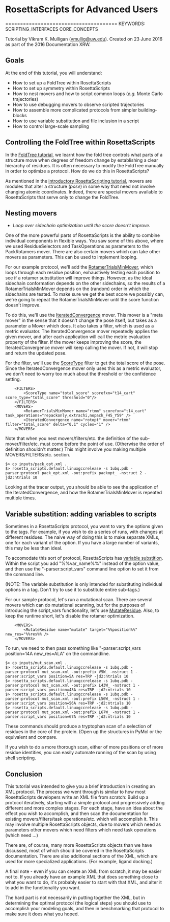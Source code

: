 # RosettaScripts for Advanced Users
======================================
KEYWORDS: SCRIPTING_INTERFACES CORE_CONCEPTS

Tutorial by Vikram K. Mulligan (vmullig@uw.edu).  Created on 23 June 2016 as part of the 2016 Documentation XRW.

## Goals

At the end of this tutorial, you will understand:

- How to set up a FoldTree within RosettaScripts
- How to set up symmetry within RosettaScripts
- How to nest movers and how to script common loops (*e.g.* Monte Carlo trajectories)
- How to use debugging movers to observe scripted trajectories
- How to assemble more complicated protocols from simpler building-blocks
- How to use variable substitution and file inclusion in a script
- How to control large-scale sampling

## Controlling the FoldTree within RosettaScripts

In the [FoldTree tutorial](../fold_tree/fold_tree.md), we learnt how the fold tree controls what parts of a structure move when degrees of freedom change by establishing a clear hierarchy of residues.  It is often necessary to modify the FoldTree manually in order to optimize a protocol.  How do we do this in RosettaScripts?

As mentioned in the [introductory RosettaScripting tutorial](../rosetta_scripting/README.md), movers are modules that alter a structure (*pose*) in some way that need not involve changing atomic coordinates.  Indeed, there are special movers available to RosettaScripts that serve only to change the FoldTree.

## Nesting movers

* *Loop over sidechain optimization until the score doesn't improve.*

One of the more powerful parts of RosettaScripts is the ability to combine individual components in flexible ways. You saw some of this above, where we used ResidueSelectors and TaskOperations as parameters to the PackRotamers mover. There are also certain movers which can take other movers as parameters. This can be used to implement looping.

For our example protocol, we'll add the [RotamerTrialsMinMover](https://www.rosettacommons.org/docs/latest/scripting_documentation/RosettaScripts/Movers/movers_pages/RotamerTrialsMinMover), which loops through each residue position, exhaustively testing each position to see if a rotamer substitution will improve things. However, as the ideal sidechain conformation depends on the other sidechains, so the results of a RotamerTrialsMinMover depends on the (random) order in which the sidechains are tested. To make sure we get the best score we possibly can, we're going to repeat the RotamerTrialsMinMover until the score function doesn't improve. 

To do this, we'll use the [IteratedConvergence](https://www.rosettacommons.org/docs/latest/scripting_documentation/RosettaScripts/Movers/movers_pages/IteratedConvergenceMover) mover. This mover is a "meta mover" in the sense that it doesn't change the pose itself, but takes as a parameter a Mover which does. It also takes a filter, which is used as a metric evaluator. The IteratedConvergence mover repeatedly applies the given mover, and after each application will call the metric evaluation property of the filter. If the mover keeps improving the score, the IteratedConvergence mover will keep calling the mover. If not, it will stop and return the updated pose.

For the filter, we'll use the [ScoreType](https://www.rosettacommons.org/docs/latest/scripting_documentation/RosettaScripts/Filters/filter_pages/ScoreTypeFilter) filter to get the total score of the pose. Since the IteratedConvergence mover only uses this as a metric evaluator, we don't need to worry too much about the threshold or the confidence setting.
 
```
    <FILTERS>
        <ScoreType name="total_score" scorefxn="t14_cart" score_type="total_score" threshold="0"/>
    </FILTERS>
    <MOVERS>
        <RotamerTrialsMinMover name="rtmm" scorefxn="t14_cart" task_operations="repackonly,extrachi,nopack_F45_Y59" />
        <IteratedConvergence name="rotopt" mover="rtmm" filter="total_score" delta="0.1" cycles="1" />
    </MOVERS>
```

Note that when you nest movers/filters/etc. the definition of the sub-mover/filter/etc. must come before the point of use. (Otherwise the order of definition shouldn't matter.) This might involve you making multiple MOVERS/FILTERS/etc. section.

	$> cp inputs/pack_opt.xml .
	$> rosetta_scripts.default.linuxgccrelease -s 1ubq.pdb -parser:protocol pack_opt.xml -out:prefix packopt_ -nstruct 2 -jd2:ntrials 10

Looking at the tracer output, you should be able to see the application of the IteratedConvergence, and how the RotamerTrialsMinMover is repeated multiple times.

## Variable substition: adding variables to scripts

Sometimes in a RosettaScripts protocol, you want to vary the options given to the tags. For example, if you wish to do a series of runs, with changes at different residues. The naive way of doing this is to make separate XMLs, one for each variant of the option. If you have a large number of variants, this may be less than ideal.

To accomodate this sort of protocol, RosettaScripts has [variable substition](https://www.rosettacommons.org/docs/latest/scripting_documentation/RosettaScripts/RosettaScripts#options-available-in-the-xml-protocol-file_variable-substitution). Within the script you add "%%var_name%%" instead of the option value, and then use the "-parser:script_vars" command line option to set it from the command line.

(NOTE: The variable substitution is only intended for substituting individual options in a tag. Don't try to use it to substitute entire sub-tags.)

For our sample protocol, let's run a mutational scan. There are several movers which can do mutational scanning, but for the purposes of introducing the script_vars functionality, let's use [MutateResidue](https://www.rosettacommons.org/docs/latest/scripting_documentation/RosettaScripts/Movers/movers_pages/MutateResidueMover). Also, to keep the runtime short, let's disable the rotamer optimization.

```
    <MOVERS>
        <MutateResidue name="mutate" target="%%position%%" new_res="%%res%% />  
    </MOVERS>
```

To run, we need to then pass something like "-parser:script_vars position=14A new_res=ALA" on the commandline.

	$> cp inputs/mut_scan.xml .
	$> rosetta_scripts.default.linuxgccrelease -s 1ubq.pdb -parser:protocol mut_scan.xml -out:prefix V5W_ -nstruct 1 -parser:script_vars position=5A res=TRP -jd2:ntrials 10
	$> rosetta_scripts.default.linuxgccrelease -s 1ubq.pdb -parser:protocol mut_scan.xml -out:prefix L43W_ -nstruct 1 -parser:script_vars position=43A res=TRP -jd2:ntrials 10
	$> rosetta_scripts.default.linuxgccrelease -s 1ubq.pdb -parser:protocol mut_scan.xml -out:prefix L56W_ -nstruct 1 -parser:script_vars position=56A res=TRP -jd2:ntrials 10
	$> rosetta_scripts.default.linuxgccrelease -s 1ubq.pdb -parser:protocol mut_scan.xml -out:prefix L67W_ -nstruct 1 -parser:script_vars position=67A res=TRP -jd2:ntrials 10

These commands should produce a tryptophan scan of a selection of residues in the core of the protein. (Open up the structures in PyMol or the equivalent and compare.

If you wish to do a more thorough scan, either of more positions or of more residue identities, you can easily automate running of the scan by using shell scripting.


## Conclusion

This tutorial was intended to give you a brief introduction in creating an XML protocol. The process we went through is similar to how most RosettaScripts developers write an XML file from scratch: Build up a protocol iteratively, starting with a simple protocol and progressively adding different and more complex stages. For each stage, have an idea about the effect you wish to accomplish, and then scan the documentation for existing movers/filters/task operations/etc. which will accomplish it. This may involve multiple RosettaScripts objects, due to movers which need as parameters other movers which need filters which need task operations (which need ...)

There are, of course, many more RosettaScripts objects than we have discussed, most of which should be covered in the RosettaScripts documentation. There are also additional sections of the XML, which are used for more specialized applications. (For example, ligand docking.) 

A final note - even if you can create an XML from scratch, it may be easier not to. If you already have an example XML that does something close to what you want to do, it's probably easier to start with that XML, and alter it to add in the functionality you want.

The hard part is not necessarily in putting together the XML, but in determining the optimal protocol (the logical steps) you should use to accomplish your modeling goals, and then in benchmarking that protocol to make sure it does what you hoped.
